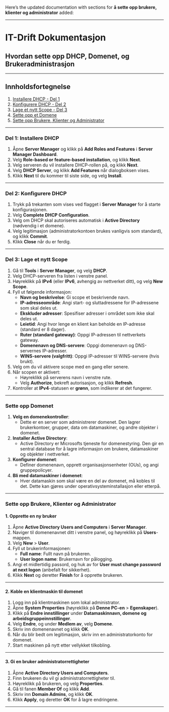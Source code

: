 Here’s the updated documentation with sections for **å sette opp brukere, klienter og administrator** added:

---

# IT-Drift Dokumentasjon  
## Hvordan sette opp DHCP, Domenet, og Brukeradministrasjon  

---

## Innholdsfortegnelse  
1. [Installere DHCP - Del 1](#del-1-installere-dhcp)  
2. [Konfigurere DHCP - Del 2](#del-2-konfigurere-dhcp)  
3. [Lage et nytt Scope - Del 3](#del-3-lage-et-nytt-scope)  
4. [Sette opp et Domene](#sette-opp-domenet)  
5. [Sette opp Brukere, Klienter og Administrator](#sette-opp-brukere-klienter-og-administrator)  

---

### Del 1: Installere DHCP  
1. Åpne **Server Manager** og klikk på **Add Roles and Features** i **Server Manager Dashboard**.  
2. Velg **Role-based or feature-based installation**, og klikk **Next**.  
3. Velg serveren du vil installere DHCP-rollen på, og klikk **Next**.  
4. Velg **DHCP Server**, og klikk **Add Features** når dialogboksen vises.  
5. Klikk **Next** til du kommer til siste side, og velg **Install**.  

---

### Del 2: Konfigurere DHCP  
1. Trykk på trekanten som vises ved flagget i **Server Manager** for å starte konfigurasjonen.  
2. Velg **Complete DHCP Configuration**.  
3. Velg om DHCP skal autoriseres automatisk i **Active Directory** (nødvendig i et domene).  
4. Velg legitimasjon (administratorkontoen brukes vanligvis som standard), og klikk **Commit**.  
5. Klikk **Close** når du er ferdig.  

---

### Del 3: Lage et nytt Scope  
1. Gå til **Tools** i **Server Manager**, og velg **DHCP**.  
2. Velg DHCP-serveren fra listen i venstre panel.  
3. Høyreklikk på **IPv4** (eller **IPv6**, avhengig av nettverket ditt), og velg **New Scope**.  
4. Fyll ut følgende informasjon:  
   - **Navn og beskrivelse**: Gi scope et beskrivende navn.  
   - **IP-adresseområde**: Angi start- og sluttadressene for IP-adressene som skal deles ut.  
   - **Ekskluder adresser**: Spesifiser adresser i området som ikke skal deles ut.  
   - **Leietid**: Angi hvor lenge en klient kan beholde en IP-adresse (standard er 8 dager).  
   - **Ruter (standard gateway)**: Oppgi IP-adressen til nettverkets gateway.  
   - **Domenenavn og DNS-servere**: Oppgi domenenavn og DNS-servernes IP-adresser.  
   - **WINS-servere (valgfritt)**: Oppgi IP-adresser til WINS-servere (hvis brukt).  
5. Velg om du vil aktivere scope med en gang eller senere.  
6. Når scopen er aktivert:  
   - Høyreklikk på serverens navn i venstre rute.  
   - Velg **Authorize**, bekreft autorisasjon, og klikk **Refresh**.  
7. Kontroller at **IPv4**-statusen er **grønn**, som indikerer at det fungerer.  

---

### Sette opp Domenet  
1. **Velg en domenekontroller**:  
   - Dette er en server som administrerer domenet. Den lagrer brukerkontoer, grupper, data om datamaskiner, og andre objekter i domenet.  
2. **Installer Active Directory**:  
   - Active Directory er Microsofts tjeneste for domenestyring. Den gir en sentral database for å lagre informasjon om brukere, datamaskiner og objekter i nettverket.  
3. **Konfigurer domenet**:  
   - Definer domenenavn, opprett organisasjonsenheter (OUs), og angi gruppepolicyer.  
4. **Bli med datamaskiner i domenet**:  
   - Hver datamaskin som skal være en del av domenet, må kobles til det. Dette kan gjøres under operativsysteminstallasjon eller etterpå.  

---

### Sette opp Brukere, Klienter og Administrator  

#### 1. Opprette en ny bruker  
1. Åpne **Active Directory Users and Computers** i **Server Manager**.  
2. Naviger til domenenavnet ditt i venstre panel, og høyreklikk på **Users**-mappen.  
3. Velg **New** > **User**.  
4. Fyll ut brukerinformasjonen:  
   - **Full name**: Fullt navn på brukeren.  
   - **User logon name**: Brukernavn for pålogging.  
5. Angi et midlertidig passord, og huk av for **User must change password at next logon** (anbefalt for sikkerhet).  
6. Klikk **Next** og deretter **Finish** for å opprette brukeren.  

---

#### 2. Koble en klientmaskin til domenet  
1. Logg inn på klientmaskinen som lokal administrator.  
2. Åpne **System Properties** (høyreklikk på **Denne PC-en** > **Egenskaper**).  
3. Klikk på **Endre innstillinger** under **Datamaskinnavn, domene og arbeidsgruppeinnstillinger**.  
4. Velg **Endre**, og under **Medlem av**, velg **Domene**.  
5. Skriv inn domenenavnet og klikk **OK**.  
6. Når du blir bedt om legitimasjon, skriv inn en administratorkonto for domenet.  
7. Start maskinen på nytt etter vellykket tilkobling.  

---

#### 3. Gi en bruker administratorrettigheter  
1. Åpne **Active Directory Users and Computers**.  
2. Finn brukeren du vil gi administratorrettigheter til.  
3. Høyreklikk på brukeren, og velg **Properties**.  
4. Gå til fanen **Member Of** og klikk **Add**.  
5. Skriv inn **Domain Admins**, og klikk **OK**.  
6. Klikk **Apply**, og deretter **OK** for å lagre endringene.  

---


